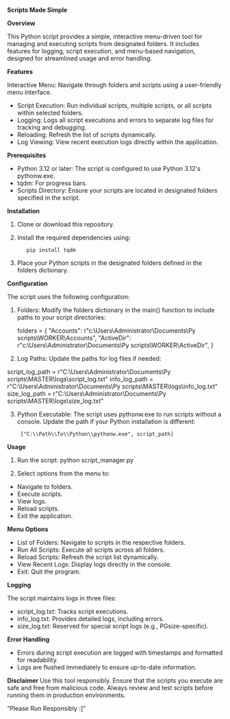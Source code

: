 **Scripts Made Simple**

**Overview**

This Python script provides a simple, interactive menu-driven tool for managing and executing scripts from designated folders. It includes features for logging, script execution, and menu-based navigation, designed for streamlined usage and error handling.

**Features**

Interactive Menu: Navigate through folders and scripts using a user-friendly menu interface.
* Script Execution: Run individual scripts, multiple scripts, or all scripts within selected folders.
* Logging: Logs all script executions and errors to separate log files for tracking and debugging.
* Reloading: Refresh the list of scripts dynamically.
* Log Viewing: View recent execution logs directly within the application.

**Prerequisites**

* Python 3.12 or later: The script is configured to use Python 3.12's pythonw.exe.
* tqdm: For progress bars.
* Scripts Directory: Ensure your scripts are located in designated folders specified in the script.

**Installation**

1. Clone or download this repository.
2. Install the required dependencies using:

          pip install tqdm

3. Place your Python scripts in the designated folders defined in the folders dictionary.

**Configuration**

The script uses the following configuration:

1. Folders: Modify the folders dictionary in the main() function to include paths to your script directories:

    folders = {
    "Accounts": r"c:\Users\Administrator\Documents\Py scripts\WORKER\Accounts",
    "ActiveDir": r"c:\Users\Administrator\Documents\Py scripts\WORKER\ActiveDir",
      }

2. Log Paths: Update the paths for log files if needed:

 script_log_path = r"C:\Users\Administrator\Documents\Py scripts\MASTER\logs\script_log.txt"
info_log_path = r"C:\Users\Administrator\Documents\Py scripts\MASTER\logs\info_log.txt"
size_log_path = r"C:\Users\Administrator\Documents\Py scripts\MASTER\logs\size_log.txt"

3. Python Executable: The script uses pythonw.exe to run scripts without a console. Update the path if your Python installation is different:

        ["C:\\Path\\To\\Python\\pythonw.exe", script_path]

**Usage**
1. Run the script:
    python script_manager.py

2. Select options from the menu to:
* Navigate to folders.
* Execute scripts.
* View logs.
* Reload scripts.
* Exit the application.

**Menu Options**
* List of Folders: Navigate to scripts in the respective folders.
* Run All Scripts: Execute all scripts across all folders.
* Reload Scripts: Refresh the script list dynamically.
* View Recent Logs: Display logs directly in the console.
* Exit: Quit the program.

**Logging**

The script maintains logs in three files:
* script_log.txt: Tracks script executions.
* info_log.txt: Provides detailed logs, including errors.
* size_log.txt: Reserved for special script logs (e.g., PGsize-specific).

**Error Handling**
* Errors during script execution are logged with timestamps and formatted for readability.
* Logs are flushed immediately to ensure up-to-date information.

**Disclaimer**
Use this tool responsibly. Ensure that the scripts you execute are safe and free from malicious code. Always review and test scripts before running them in production environments.


“Please Run Responsibly :]”
